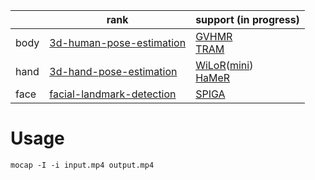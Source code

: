 |      | rank                                                                                   | support (in progress)                                                                                                                          |
| ---- | -------------------------------------------------------------------------------------- | ---------------------------------------------------------------------------------------------------------------------------------------------- |
| body | [3d-human-pose-estimation](https://paperswithcode.com/task/3d-human-pose-estimation)   | [GVHMR](https://github.com/zju3dv/GVHMR)<br>[TRAM](https://github.com/yufu-wang/tram)                                                          |
| hand | [3d-hand-pose-estimation](https://paperswithcode.com/task/3d-hand-pose-estimation)     | [WiLoR](https://github.com/rolpotamias/WiLoR)([mini](https://github.com/warmshao/WiLoR-mini))<br>[HaMeR](https://github.com/geopavlakos/hamer) |
| face | [facial-landmark-detection](https://paperswithcode.com/task/facial-landmark-detection) | [SPIGA](https://github.com/andresprados/SPIGA)                                                                                                 |

# Usage
```
mocap -I -i input.mp4 output.mp4
```